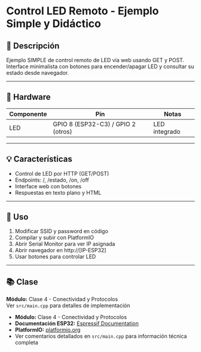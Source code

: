 # Control LED Remoto - Ejemplo Simple y Didáctico

## 📖 Descripción

Ejemplo SIMPLE de control remoto de LED vía web usando GET y POST. Interface minimalista con botones para encender/apagar LED y consultar su estado desde navegador.

---

## 🔧 Hardware

| Componente | Pin | Notas |
|------------|-----|-------|
| LED | GPIO 8 (ESP32-C3) / GPIO 2 (otros) | LED integrado |

---

## 💡 Características

- Control de LED por HTTP (GET/POST)
- Endpoints: /, /estado, /on, /off
- Interface web con botones
- Respuestas en texto plano y HTML

---

## 🚀 Uso

1. Modificar SSID y password en código
2. Compilar y subir con PlatformIO
3. Abrir Serial Monitor para ver IP asignada
4. Abrir navegador en http://[IP-ESP32]
5. Usar botones para controlar LED

---

## 📚 Clase

**Módulo:** Clase 4 - Conectividad y Protocolos  
Ver `src/main.cpp` para detalles de implementación

- **Módulo:** Clase 4 - Conectividad y Protocolos
- **Documentación ESP32:** [Espressif Documentation](https://docs.espressif.com/)
- **PlatformIO:** [platformio.org](https://platformio.org/)
- Ver comentarios detallados en `src/main.cpp` para información técnica completa
